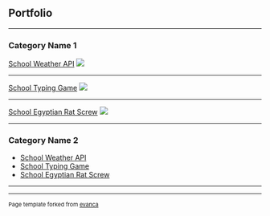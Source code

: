 ## Portfolio

---

### Category Name 1 

[School Weather API](/sample_page)
<img src="images/dummy_thumbnail.jpg?raw=true"/>

---
[School Typing Game](/pdf/sample_presentation.pdf)
<img src="images/dummy_thumbnail.jpg?raw=true"/>

---
[School Egyptian Rat Screw](http://example.com/)
<img src="images/dummy_thumbnail.jpg?raw=true"/>

---

### Category Name 2

- [School Weather API](http://example.com/)
- [School Typing Game](http://example.com/)
- [School Egyptian Rat Screw](http://example.com/)
<!--
 [Project 4 Title](http://example.com/)
 [Project 5 Title](http://example.com/)
-->

---




---
<p style="font-size:11px">Page template forked from <a href="https://github.com/evanca/quick-portfolio">evanca</a></p>
<!-- Remove above link if you don't want to attibute -->
